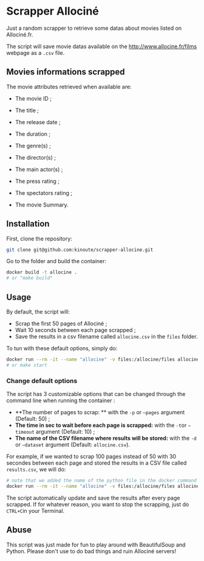 # Scrapper Allociné

Just a random scrapper to retrieve some datas about movies listed on Allociné.fr.

The script will save movie datas available on the http://www.allocine.fr/films webpage as a `.csv` file.

## Movies informations scrapped

The movie attributes retrieved when available are:

* The movie ID ;

* The title ;

* The release date ;

* The duration ;

* The genre(s) ;

* The director(s) ;

* The main actor(s) ;

* The press rating ;

* The spectators rating ;

* The movie Summary.

  

## Installation

First, clone the repository:

```bash
git clone git@github.com:kinoute/scrapper-allocine.git
```

Go to the folder and build the container:

```bash
docker build -t allocine .
# or "make build"
```

## Usage



By default, the script will:

* Scrap the first 50 pages of Allociné ;
* Wait 10 seconds between each page scrapped ;
* Save the results in a csv filename called `allocine.csv` in the `files` folder.

To tun with these default options, simply do:

```bash
docker run --rm -it --name "allocine" -v files:/allocine/files allocine
# or make start
```

### Change default options

The script has 3 customizable options that can be changed through the command line when running the container :

* **The number of pages to scrap: ** with the `-p` or `—pages` argument (Default: 50) ;
* **The time in sec to wait before each page is scrapped:** with the `-t`or `—timeout` argument (Default: 10) ;
* **The name of the CSV filename where results will be stored:** with the `-d` or `—dataset` argument (Default: `allocine.csv`).

For example, if we wanted to scrap 100 pages instead of 50 with 30 secondes between each page and stored the results in a CSV file called `results.csv`, we will do:

```bash
# note that we added the name of the python file in the docker command
docker run --rm -it --name "allocine" -v files:/allocine/files allocine scrapper.py -p 100 -t 30 -d results.csv
```

The script automatically update and save the results after every page scrapped. If for whatever reason, you want to stop the scrapping, just do `CTRL+C`in your Terminal.

## Abuse

This script was just made for fun to play around with BeautifulSoup and Python. Please don't use to do bad things and ruin Allociné servers!